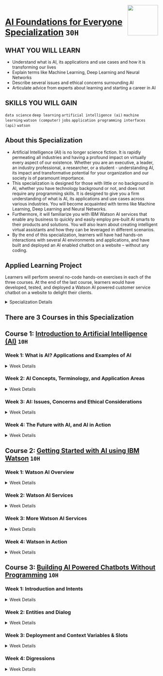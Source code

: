 <img align="right" width="100" height="100" src="https://github.com/cs-MohamedAyman/Coursera-Specializations/blob/master/organizations-logos/ibm.jpg">

# [AI Foundations for Everyone Specialization](https://www.coursera.org/specializations/ai-foundations-for-everyone) `30H`

## WHAT YOU WILL LEARN
- Understand what is AI, its applications and use cases and how it is transforming our lives
- Explain terms like Machine Learning, Deep Learning and Neural Networks
- Describe several issues and ethical concerns surrounding AI
- Articulate advice from experts about learning and starting a career in AI

## SKILLS YOU WILL GAIN
`data science` `deep learning` `artificial intelligence (ai)` `machine learning` `watson (computer)` `jobs` `application programming interfaces (api)` `watson`

## About this Specialization
- Artificial Intelligence (AI) is no longer science fiction. It is rapidly permeating all industries and having a profound impact on virtually every aspect of our existence. Whether you are an executive, a leader, an industry professional, a researcher, or a student - understanding AI, its impact and transformative potential for your organization and our society is of paramount importance.
- This specialization is designed for those with little or no background in AI, whether you have technology background or not, and does not require any programming skills. It is designed to give you a firm understanding of what is AI, its applications and use cases across various industries. You will become acquainted with terms like Machine Learning, Deep Learning and Neural Networks.
- Furthermore, it will familiarize you with IBM Watson AI services that enable any business to quickly and easily employ pre-built AI smarts to their products and solutions. You will also learn about creating intelligent virtual assistants and how they can be leveraged in different scenarios.
- By the end of this specialization, learners will have had hands-on interactions with several AI environments and applications, and have built and deployed an AI enabled chatbot on a website – without any coding.

## Applied Learning Project
Learners will perform several no-code hands-on exercises in each of the three courses. At the end of the last course, learners would have developed, tested, and deployed a Watson AI powered customer service chatbot on a website to delight their clients.

<details>
	<summary>Specialization Details</summary>

- In the first course you will learn what Artificial Intelligence (AI) is, explore use cases and applications of AI, understand AI concepts and terms like machine learning, deep learning and neural networks. You will be exposed to various issues and concerns surrounding AI such as ethics and bias, & jobs, and get advice from experts about learning and starting a career in AI.  You will also demonstrate AI in action with a mini project.

- This course does not require any programming or computer science expertise and is designed to introduce the basics of AI to anyone whether you have a technical background or not.

- In the second course you will learn how to quickly and easily get started with Artificial Intelligence using IBM Watson. You will understand how Watson works, become familiar with its use cases and real life client examples, and be introduced to several of Watson AI services from IBM that enable anyone to easily apply AI and build smart apps. You will also work with several Watson services to demonstrate AI in action.

- This course does not require any programming or computer science expertise and is designed for anyone whether you have a technical background or not.

- The third course will teach you how to create useful chatbots without the need to write any code.

- Leveraging IBM Watson's Natural Language Processing capabilities, you'll learn how to plan, implement, test, and deploy chatbots that delight your users, rather than frustrate them.

- True to our promise of not requiring any code, you'll learn how to visually create chatbots with Watson Assistant (formerly Watson Conversation) and how to deploy them on your own website through a handy WordPress plugin. Don't have a website? No worries, one will be provided to you.

- Chatbots are a hot topic in our industry and are about to go big. New jobs requiring this specific skill are being added every day, consultants demand premium rates, and the interest in chatbots is quickly exploding.

- Gartner predicts that by 2020, 85% of customer interactions with the enterprise will be through automated means (that's chatbots and related technologies).

- Here is your chance to learn this highly in demand set of skills with a gentle introduction to the topic that leaves no stone unturned.

</details>

## There are 3 Courses in this Specialization

## Course 1: [Introduction to Artificial Intelligence (AI)](https://www.coursera.org/learn/introduction-to-ai) `10H`

### Week 1: What is AI? Applications and Examples of AI

<details>
      <summary>Week Details</summary>
<br>

- Welcome
  - Reading: Who should take this course?
- What is AI?
  - Video: Introducing AI
  - Video: What is AI?
  - Video: Optional: Tanmay’s journey and take on AI
  - Reading: Lesson Summary
- Impact of AI: Applications and Examples
  - Video: Impact and Examples of AI
  - Video: Optional: Application Domains for AI
  - Video: Some Applications of AI
  - Video: Optional: More Applications of AI
  - Video: Famous applications of AI from IBM
  - Reading: Lesson Summary
- Week 1 Quiz
  - Quiz: Graded: What is AI? Applications and Examples of AI
</details>

### Week 2: AI Concepts, Terminology, and Application Areas

<details>
      <summary>Week Details</summary>
<br>

- AI Introduction
  - Video: Cognitive Computing (Perception, Learning, Reasoning)
  - Reading: Lesson Summary
- Machine Learning, Deep Learning, Neural Networks
  - Video: Terminology and Related Concepts
  - Video: Machine Learning
  - Video: Machine Learning Techniques and Training
  - Video: Deep Learning
  - Video: Neural Networks
  - Reading: Hands on Lab: Paint with AI
  - Reading: Lesson Summary
- AI Application Areas
  - Video: Key Fields of Application in AI
  - Video: Natural Language Processing, Speech, Computer Vision
  - Video: Self Driving Cars
  - Reading: Hands On Lab: Computer Vision
  - Reading: Lesson Summary
- Week 2 Quiz
  - Quiz: Graded: AI Concepts, Terminology, and Application Areas
</details>

### Week 3: AI: Issues, Concerns and Ethical Considerations

<details>
      <summary>Week Details</summary>
<br>

- AI and Ethics, Jobs, Bias
  - Video: Issues and Concerns around AI
  - Video: AI and Ethical Concerns
  - Video: AI and Bias
  - Video: AI: Ethics, Bias, and Trust
  - Reading: [Optional] Hands On Lab: Detect the Bias
  - Video: Jobs and AI
  - Video: Employment and AI
  - Reading: AI working for good
  - Reading: Principles for ethical AI
  - Practice Quiz: Review Questions for Readings (Not Graded)
  - Reading: Lesson Summary
- Week 3 Quiz
  - Quiz: Graded: AI Issues, Ethics and Bias
</details>

### Week 4: The Future with AI, and AI in Action

<details>
      <summary>Week Details</summary>
<br>

- Our Future with AI
  - Video: The evolution and future of AI
  - Reading: What’s next for AI?
  - Video: Future with AI
  - Reading: What will our society look like when AI is everywhere?
  - Reading: Lesson Summary
- Your Future with AI
  - Video: The AI Ladder - The Journey for Adopting AI Successfully
  - Video: Advice for a career in AI
  - Video: Hotbeds of AI Innovation
  - Video: Tanmay’s Advice to Learn AI
  - Video: Polong’s Advice for a Job in AI
  - Reading: Lesson Summary
- AI in Action: Using Computer Vision to Classify Images
  - Reading: Introduction to the Hands-on Exercise
  - Reading: Hands on Lab: Classify your images with AI!
- Final Assignment
  - Quiz: Final Assignment Part One
  - Peer-graded Assignment: Final Assignment Part Two
  - Review Your Peers: Final Assignment Part Two
- Conclusion
  - Reading: Conclusion and Next Steps
</details>

## Course 2: [Getting Started with AI using IBM Watson](https://www.coursera.org/learn/ai-with-ibm-watson) `10H`

### Week 1: Watson AI Overview

<details>
      <summary>Week Details</summary>
<br>

- Welcome
  - Reading: Who should take this course?
  - Video: Introduction to the course
- Let’s Put Smart to Work
  - Video: Watson - The AI for Business
  - Video: How Watson Works
  - Reading: Lesson Summary
- Watson for AI Professionals
  - Video: Enriching Customer Service
  - Video: Intelligent Chatbots, Virtual Assistants, and IBM Watson
  - Video: Assisting in Compliance Oriented Business Processes
  - Video: Making Data and AI Accessible to All
  - Reading: Lesson Summary
- Ways Watson Can Help Your Business
  - Video: 3 Ways Watson Can Help Your Business
  - Video: What Differentiates Consumer and Business AI Systems
  - Video: Getting Started on your AI Journey
  - Reading: Lesson Summary
- Quiz
  - Practice Quiz: Practice: Watson AI Overview
  - Quiz: Graded: Watson AI Overview
</details>

### Week 2: Watson AI Services

<details>
      <summary>Week Details</summary>
<br>

- Introduction to Watson Services
  - Video: Introduction to Watson Services
  - Video: A Few Watson Services
  - Reading: Lesson Summary
- AI Assistant
  - Video: Intelligent Chatbots, Virtual Assistants and IBM Watson
  - Video: Watson Assistant
  - Reading: Lesson Summary
- Knowledge
  - Video: Watson Discovery
  - Reading: Hands On Lab: Watson Discovery
  - Video: Watson Natural Language Understanding
  - Reading: Hands On Lab: Watson Natural Language Understanding
  - Video: Watson Knowledge Studio
  - Reading: Hands On Lab: Watson Knowledge Studio
  - Reading: Lesson Summary
- Speech
  - Video: Watson Speech to Text
  - Reading: Hands On Lab: Watson Speech to Text
  - Video: Watson Text to Speech
  - Reading: Lesson Summary
- Language
  - Video: Watson Language Translator
  - Video: Watson Natural Language Classifier
  - Reading: Lesson Summary
- Quiz
  - Practice Quiz: Practice: Watson AI Services
  - Quiz: Graded: Watson AI Services
</details>

### Week 3: More Watson AI Services

<details>
      <summary>Week Details</summary>
<br>

- Data
  - Video: Watson Studio
  - Video: Watson Machine Learning
  - Video: Watson Knowledge Catalog
  - Video: Watson OpenScale
  - Reading: Lesson Summary
- Vision
  - Video: Computer Vision, Its Applications, and IBM Watson
  - Video: Watson Visual Recognition
  - Reading: Hands On Lab: Visual Recognition
  - Reading: Lesson Summary
- Empathy
  - Video: Watson Personality Insights
  - Video: Watson Tone Analyser
  - Reading: Lesson Summary
- Compliance
  - Video: Watson Compare and Comply
  - Reading: Lesson Summary
- Quiz
  - Practice Quiz: Practice: More Watson AI Services
  - Quiz: Graded: More Watson AI Services
</details>

### Week 4: Watson in Action

<details>
      <summary>Week Details</summary>
<br>

- Introduction to Watson Services
  - Video: Introduction to Watson Services
- Watson Use Cases
  - Video: Watson at Work
  - Video: Watson Use Cases
  - Reading: Watson in Use at Bradesco
  - Video: Optional: Watson for Oncology, Clinical Trial Matching, and Genomics
  - Reading: Watson in use at Coca-Cola Company
  - Video: Watson at ADNOC
  - Reading: Watson in use at KONE
  - Video: Watson at LivePerson
  - Reading: Watson in use at Woodside
  - Video: Watson at Hilton
  - Reading: Lesson Summary
- Quiz
  - Practice Quiz: Practice: Watson in Action
  - Quiz: Graded: Watson in Action
- Watson in Action: Analyzing documents with Watson Discovery
  - Reading: Exercise: Analyzing documents with Watson Discovery!
  - Quiz: Graded: Analyzing documents with Watson Discovery!
</details>

## Course 3: [Building AI Powered Chatbots Without Programming](https://www.coursera.org/learn/building-ai-powered-chatbots) `10H`

### Week 1: Introduction and Intents

<details>
      <summary>Week Details</summary>
<br>

- General Information
  - Reading: General Information
- Syllabus
  - Reading: Syllabus
- Introduction to Chatbots
  - Video: Welcome
  - Video: Introduction to Chatbots
  - Video: Chatbots are Trending
  - Reading: Leader of the industry
  - Reading: Lab 1: Create an instance of Watson Assistant
  - Quiz: Module 1 Quiz: Introduction
  - Reading: What's Next
- Working with Intents
  - Video: Understanding Intents
  - Reading: Lab 2: Create Intents
  - Reading: Lab 3: Import Intents
  - Quiz: Module 2 Quiz: Intents
  - Reading: What's Next
</details>

### Week 2: Entities and Dialog

<details>
      <summary>Week Details</summary>
<br>

- Working with Entities
  - Video: Understanding Entities
  - Reading: Lab 4: Create Entities
  - Reading: Lab 5: Import and Export Entities
  - Quiz: Module 3 Quiz: Entities
  - Reading: What's Next
- Defining the Dialog
  - Video: Putting it All Together
  - Video: Building User-Friendly Chatbots
  - Reading: Lab 6: Implement the Dialog
  - Reading: Lab 7: Define Domain-Specific Intents
  - Quiz: Module 4 Quiz: Dialog
  - Reading: What's Next
</details>

### Week 3: Deployment and Context Variables & Slots

<details>
      <summary>Week Details</summary>
<br>

- Deploying your Chatbot
  - Video: Deploying a WordPress Site
  - Reading: Lab 8: Add a preview and retrieve your credentials
  - Ungraded External Tool: Ungraded External ToolGenerate a WordPress site
  - Reading: Lab 9: Deploy your Chatbot
  - Quiz: Module 5 Quiz: Deployment
  - Reading: What's Next
- Advanced Concepts - Part 1
  - Video: Working with Context Variables and Slots
  - Reading: Lab 10: Explore Context Variables
  - Reading: Lab 11: Master Slots
  - Quiz: Module 6 Quiz: Context Variables & Slots
  - Reading: What's Next
</details>

### Week 4: Digressions

<details>
      <summary>Week Details</summary>
<br>

- Advanced Concepts - Part 2
  - Video: Understanding Digressions
  - Reading: Lab 12: Enable Digressions
  - Reading: Lab 13: Get to know the Analytics tab
  - Reading: Watson Assistant in the Private Cloud
  - Quiz: Module 7 Quiz: Digressions
- Conclusion
  - Video: Conclusion
  - Reading: Make money with this great offer from IBM
- Final Exam
  - Quiz: Final Exam
  - Video: Final words of advice
  - Practice Quiz: Opt-in to receive your badge!
</details>
